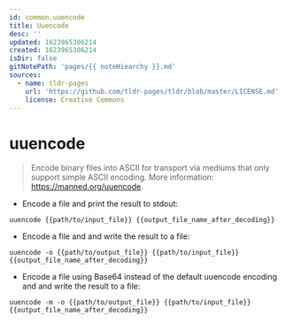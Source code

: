 ```yaml
---
id: common.uuencode
title: Uuencode
desc: ''
updated: 1623965306214
created: 1623965306214
isDir: false
gitNotePath: 'pages/{{ noteHiearchy }}.md'
sources:
  - name: tldr-pages
    url: 'https://github.com/tldr-pages/tldr/blob/master/LICENSE.md'
    license: Creative Commons
---
```

# uuencode

> Encode binary files into ASCII for transport via mediums that only support simple ASCII encoding.
> More information: <https://manned.org/uuencode>.

- Encode a file and print the result to stdout:

`uuencode {{path/to/input_file}} {{output_file_name_after_decoding}}`

- Encode a file and and write the result to a file:

`uuencode -o {{path/to/output_file}} {{path/to/input_file}} {{output_file_name_after_decoding}}`

- Encode a file using Base64 instead of the default uuencode encoding and and write the result to a file:

`uuencode -m -o {{path/to/output_file}} {{path/to/input_file}} {{output_file_name_after_decoding}}`

